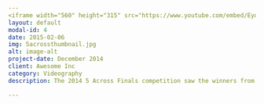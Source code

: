 ```yaml
---
<iframe width="560" height="315" src="https://www.youtube.com/embed/EyqJmwbnvHk?rel=0&amp;showinfo=0" frameborder="0" allowfullscreen></iframe>
layout: default
modal-id: 4
date: 2015-02-06
img: 5acrossthumbnail.jpg
alt: image-alt
project-date: December 2014
client: Awesome Inc
category: Videography
description: The 2014 5 Across Finals competition saw the winners from each previous competition in 2014 go head-to-head in a night that promised a $4000 grand prize. The winner of last year’s 5 Across Finals was CompleteSet, pitched by Gary Darna.

---
```

